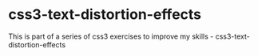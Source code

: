 # css3-text-distortion-effects
This is part of a series of css3 exercises to improve my skills - css3-text-distortion-effects
